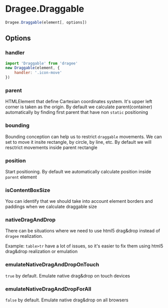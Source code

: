 # Dragee.Draggable

```javascript
Dragee.Draggable(element[, options])
```

## Options

### handler

```javascript
import 'Draggable' from 'dragee'
new Draggable(element, {
    handler: '.icon-move'
})
```

### parent
HTMLElement that define Cartesian coordinates system. It's upper left corner is taken as the origin. By default we calculate parent(container) automatically by finding first parent that have non `static` positioning


### bounding
Bounding conception can help us to restrict `draggable` movements. We can set to move it insite rectangle, by circle, by line, etc.
By default we will resctrict movements inside parent rectangle

### position
Start positioning. By default we automatically calculate position inside `parent` element

### isContentBoxSize
You can identify  that we should take into account element borders and paddings when we calculate draggable size

### nativeDragAndDrop
There can be situations where we need to use html5 drag&drop instead of `dragee` realization.

Example: `table>tr` have a lot of issues, so it's easier to fix them using html5 drag&drop realization or emulation

### emulateNativeDragAndDropOnTouch
`true` by default. Emulate native drag&drop on touch devices

### emulateNativeDragAndDropForAll
`false` by default. Emulate native drag&drop on all browsers
